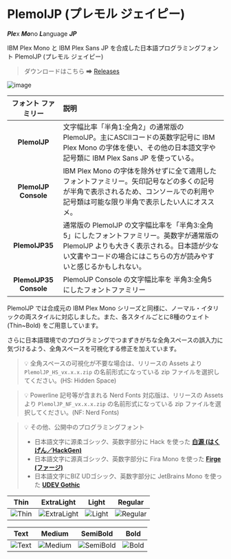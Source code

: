 # PlemolJP (プレモル ジェイピー)

***Ple***x ***Mo***no ***L***anguage ***JP***

IBM Plex Mono と IBM Plex Sans JP を合成した日本語プログラミングフォント PlemolJP (プレモル ジェイピー)

> ダウンロードはこちら ➡ [Releases](https://github.com/yuru7/PlemolJP/releases)

![image](https://github.com/yuru7/PlemolJP/raw/images/beer.jpg)

|**フォント ファミリー**|**説明**|
|:------------:|:---|
|**PlemolJP**|文字幅比率「半角1:全角2」の通常版の PlemolJP。主にASCIIコードの英数字記号に IBM Plex Mono の字体を使い、その他の日本語文字や記号類に IBM Plex Sans JP を使っている。|
|**PlemolJP Console**|IBM Plex Mono の字体を除外せずに全て適用したフォントファミリー。矢印記号などの多くの記号が半角で表示されるため、コンソールでの利用や記号類は可能な限り半角で表示したい人にオススメ。|
|**PlemolJP35**|通常版の PlemolJP の文字幅比率を「半角3:全角5」にしたフォントファミリー。英数字が通常版の PlemolJP よりも大きく表示される。日本語が少ない文書やコードの場合にはこちらの方が読みやすいと感じるかもしれない。|
|**PlemolJP35 Console**|PlemolJP Console の文字幅比率を 半角3:全角5 にしたフォントファミリー|

PlemolJP では合成元の IBM Plex Mono シリーズと同様に、ノーマル・イタリックの両スタイルに対応しました。また、各スタイルごとに8種のウェイト (Thin~Bold) をご用意しています。  

さらに日本語環境でのプログラミングでつまずきがちな全角スペースの誤入力に気づけるよう、全角スペースを可視化する修正を加えています。  

> 💡 全角スペースの可視化が不要な場合は、リリースの Assets より `PlemolJP_HS_vx.x.x.zip` の名前形式になっている zip ファイルを選択してください。(HS: Hidden Space)

> 💡 Powerline 記号等が含まれる Nerd Fonts 対応版は、リリースの Assets より `PlemolJP_NF_vx.x.x.zip` の名前形式になっている zip ファイルを選択してください。(NF: Nerd Fonts)

> 💡 その他、公開中のプログラミングフォント
> - 日本語文字に源柔ゴシック、英数字部分に Hack を使った [**白源 (はくげん／HackGen)**](https://github.com/yuru7/HackGen)
> - 日本語文字に源真ゴシック、英数字部分に Fira Mono を使った [**Firge (ファージ)**](https://github.com/yuru7/Firge)
> - 日本語文字にBIZ UDゴシック、英数字部分に JetBrains Mono を使った [**UDEV Gothic**](https://github.com/yuru7/udev-gothic)

|Thin|ExtraLight|Light|Regular|
|:---:|:---:|:---:|:---:|
|![Thin](https://user-images.githubusercontent.com/13458509/133928702-21f1f391-e83a-4825-9059-36cf3d35f6f7.png)|![ExtraLight](https://user-images.githubusercontent.com/13458509/133928717-f5e17c66-b4e1-47fe-950f-ca3bc574a874.png)|![Light](https://user-images.githubusercontent.com/13458509/133928734-3ca98395-97b9-417b-96a1-ef83f614739a.png)|![Regular](https://user-images.githubusercontent.com/13458509/133928745-fe85ba2e-0d5e-406c-9d23-c832e11bc7b4.png)|

|Text|Medium|SemiBold|Bold|
|:---:|:---:|:---:|:---:|
|![Text](https://user-images.githubusercontent.com/13458509/133928757-af5b6b82-5e1f-41bb-a925-f03769bdad00.png)|![Medium](https://user-images.githubusercontent.com/13458509/133928766-a4b22651-cc1c-48d7-b729-15a6a4070f44.png)|![SemiBold](https://user-images.githubusercontent.com/13458509/133928774-d8467d02-c301-4bef-84e5-1702f9f9645d.png)|![Bold](https://user-images.githubusercontent.com/13458509/133928784-7cc5f571-1161-41de-81b8-b97573e3f524.png)|
